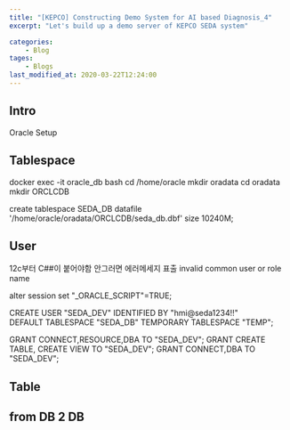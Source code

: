 ```yaml
---
title: "[KEPCO] Constructing Demo System for AI based Diagnosis_4"
excerpt: "Let's build up a demo server of KEPCO SEDA system"

categories:
    - Blog
tages:
    - Blogs
last_modified_at: 2020-03-22T12:24:00
---
```


## Intro
Oracle Setup

## Tablespace
docker exec -it oracle_db bash
cd /home/oracle
mkdir oradata
cd oradata
mkdir ORCLCDB

create tablespace SEDA_DB
datafile '/home/oracle/oradata/ORCLCDB/seda_db.dbf' size 10240M;

## User
12c부터 C##이 붙어야함 안그러면 에러메세지 표출
invalid common user or role name

alter session set "_ORACLE_SCRIPT"=TRUE;

CREATE USER "SEDA_DEV" IDENTIFIED BY "hmi@seda1234!!"  
DEFAULT TABLESPACE "SEDA_DB"
TEMPORARY TABLESPACE "TEMP";

GRANT CONNECT,RESOURCE,DBA TO "SEDA_DEV";
GRANT CREATE TABLE, CREATE VIEW TO "SEDA_DEV";
GRANT CONNECT,DBA TO "SEDA_DEV";

## Table


## from DB 2 DB